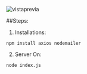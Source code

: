 ![vistaprevia](https://user-images.githubusercontent.com/68760595/136882965-9b957a2a-ae0b-40ff-8b51-00013003d326.png)

##Steps:

1. Installations:

```
npm install axios nodemailer
```

2. Server On:

```
node index.js
```

